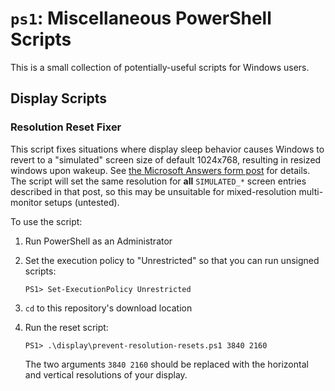 # `ps1`: Miscellaneous PowerShell Scripts

This is a small collection of potentially-useful scripts for Windows users.

## Display Scripts
### Resolution Reset Fixer
This script fixes situations where display sleep behavior causes Windows to revert to a "simulated" screen size of default 1024x768, resulting in resized windows upon wakeup. See [the Microsoft Answers form post](http://answers.microsoft.com/en-us/windows/forum/windows_7-hardware/windows-7-movesresizes-windows-on-monitor-power/1653aafb-848b-464a-8c69-1a68fbd106aa) for details. The script will set the same resolution for **all** `SIMULATED_*` screen entries described in that post, so this may be unsuitable for mixed-resolution multi-monitor setups (untested).

To use the script:

1.	Run PowerShell as an Administrator
2.	Set the execution policy to "Unrestricted" so that you can run unsigned scripts:
	
		PS1> Set-ExecutionPolicy Unrestricted

3.	`cd` to this repository's download location
4.	Run the reset script:

		PS1> .\display\prevent-resolution-resets.ps1 3840 2160

	The two arguments `3840 2160` should be replaced with the horizontal and vertical resolutions of your display.